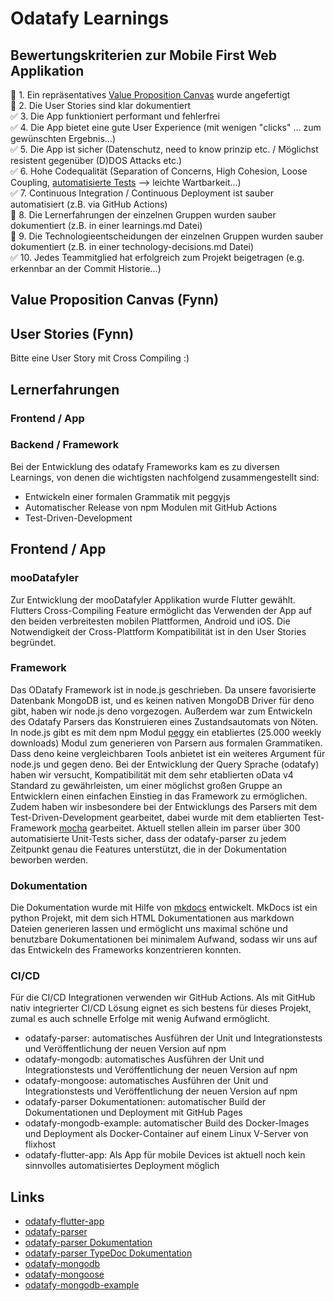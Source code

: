 # Odatafy Learnings

## Bewertungskriterien zur Mobile First Web Applikation
:large_orange_diamond: 1. Ein repräsentatives [Value Proposition Canvas](https://www.youtube.com/watch?v=ReM1uqmVfP0&t=3s) wurde angefertigt   
:large_orange_diamond: 2. Die User Stories sind klar dokumentiert   
:white_check_mark: 3. Die App funktioniert performant und fehlerfrei    
:white_check_mark: 4. Die App bietet eine gute User Experience (mit wenigen "clicks" ... zum gewünschten Ergebnis...)       
:white_check_mark: 5. Die App ist sicher (Datenschutz, need to know prinzip etc. / Möglichst resistent gegenüber (D)DOS Attacks etc.)     
:white_check_mark: 6. Hohe Codequalität (Separation of Concerns, High Cohesion, Loose Coupling, [automatisierte Tests](https://medium.com/remix-ide/solidity-unit-testing-using-remix-tests-part-1-bc10ab1be864) --> leichte Wartbarkeit...)    
:white_check_mark: 7. Continuous Integration / Continuous Deployment ist sauber automatisiert (z.B. via GitHub Actions)      
:large_orange_diamond: 8. Die Lernerfahrungen der einzelnen Gruppen wurden sauber dokumentiert (z.B. in einer learnings.md Datei)    
:large_orange_diamond: 9. Die Technologieentscheidungen der einzelnen Gruppen wurden sauber dokumentiert (z.B. in einer technology-decisions.md Datei)     
:white_check_mark: 10. Jedes Teammitglied hat erfolgreich zum Projekt beigetragen (e.g. erkennbar an der Commit Historie...)


## Value Proposition Canvas (Fynn)

## User Stories (Fynn)
Bitte eine User Story mit Cross Compiling :)

## Lernerfahrungen
### Frontend / App

### Backend / Framework
Bei der Entwicklung des odatafy Frameworks kam es zu diversen Learnings, von denen die wichtigsten nachfolgend zusammengestellt sind:
* Entwickeln einer formalen Grammatik mit peggyjs
* Automatischer Release von npm Modulen mit GitHub Actions
* Test-Driven-Development


## Frontend / App
### mooDatafyler
Zur Entwicklung der mooDatafyler Applikation wurde Flutter gewählt. Flutters Cross-Compiling Feature ermöglicht das Verwenden der App auf den beiden verbreitesten mobilen Plattformen, Android und iOS. Die Notwendigkeit der Cross-Plattform Kompatibilität ist in den User Stories begründet.
### Framework
Das ODatafy Framework ist in node.js geschrieben. Da unsere favorisierte Datenbank MongoDB ist, und es keinen nativen MongoDB Driver für deno gibt, haben wir node.js deno vorgezogen. Außerdem war zum Entwickeln des Odatafy Parsers das Konstruieren eines Zustandsautomats von Nöten. In node.js gibt es mit dem npm Modul [peggy](https://www.npmjs.com/package/peggy) ein etabliertes (25.000 weekly downloads) Modul zum generieren von Parsern aus formalen Grammatiken. Dass deno keine vergleichbaren Tools anbietet ist ein weiteres Argument für node.js und gegen deno.
Bei der Entwicklung der Query Sprache (odatafy) haben wir versucht, Kompatibilität mit dem sehr etablierten oData v4 Standard zu gewährleisten, um einer möglichst großen Gruppe an Entwicklern einen einfachen Einstieg in das Framework zu ermöglichen. 
Zudem haben wir insbesondere bei der Entwicklungs des Parsers mit dem Test-Driven-Development gearbeitet, dabei wurde mit dem etablierten Test-Framework [mocha](https://www.npmjs.com/package/mocha) gearbeitet. Aktuell stellen allein im parser über 300 automatisierte Unit-Tests sicher, dass der odatafy-parser zu jedem Zeitpunkt genau die Features unterstützt, die in der Dokumentation beworben werden.
### Dokumentation
Die Dokumentation wurde mit Hilfe von [mkdocs](https://www.mkdocs.org/) entwickelt. MkDocs ist ein python Projekt, mit dem sich HTML Dokumentationen aus markdown Dateien generieren lassen und ermöglicht uns maximal schöne und benutzbare Dokumentationen bei minimalem Aufwand, sodass wir uns auf das Entwickeln des Frameworks konzentrieren konnten.
### CI/CD
Für die CI/CD Integrationen verwenden wir GitHub Actions. Als mit GitHub nativ integrierter CI/CD Lösung eignet es sich bestens für dieses Projekt, zumal es auch schnelle Erfolge mit wenig Aufwand ermöglicht. 
* odatafy-parser: automatisches Ausführen der Unit und Integrationstests und Veröffentlichung der neuen Version auf npm
* odatafy-mongodb: automatisches Ausführen der Unit und Integrationstests und Veröffentlichung der neuen Version auf npm
* odatafy-mongoose: automatisches Ausführen der Unit und Integrationstests und Veröffentlichung der neuen Version auf npm
* odatafy-parser Dokumentationen: automatischer Build der Dokumentationen und Deployment mit GitHub Pages
* odatafy-mongodb-example: automatischer Build des Docker-Images und Deployment als Docker-Container auf einem Linux V-Server von flixhost
* odatafy-flutter-app: Als App für mobile Devices ist aktuell noch kein sinnvolles automatisiertes Deployment möglich 

## Links
* [odatafy-flutter-app](https://github.com/gang-of-fork/odatafy-flutter-app)
* [odatafy-parser](https://github.com/gang-of-fork/odatafy-parser)
* [odatafy-parser Dokumentation](https://gang-of-fork.github.io/odatafy-docs/)
* [odatafy-parser TypeDoc Dokumentation](https://gang-of-fork.github.io/odatafy-parser/)
* [odatafy-mongodb](https://github.com/gang-of-fork/odatafy-mongodb)
* [odatafy-mongoose](https://github.com/gang-of-fork/odatafy-mongoose)
* [odatafy-mongodb-example](https://github.com/gang-of-fork/odatafy-mongodb-example)


